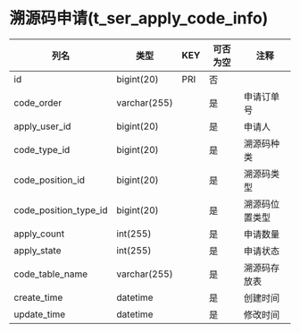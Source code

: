 # 溯源码申请(t_ser_apply_code_info)
| 列名   | 类型   | KEY  | 可否为空 | 注释   |
| ---- | ---- | ---- | ---- | ---- |
|id|bigint(20)|PRI|否||
|code_order|varchar(255)||是|申请订单号|
|apply_user_id|bigint(20)||是|申请人|
|code_type_id|bigint(20)||是|溯源码种类|
|code_position_id|bigint(20)||是|溯源码类型|
|code_position_type_id|bigint(20)||是|溯源码位置类型|
|apply_count|int(255)||是|申请数量|
|apply_state|int(255)||是|申请状态|
|code_table_name|varchar(255)||是|溯源码存放表|
|create_time|datetime||是|创建时间|
|update_time|datetime||是|修改时间|
